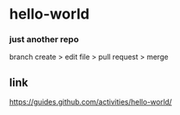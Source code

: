 # hello-world
### just another repo

branch create > edit file > pull request > merge


link
-----
https://guides.github.com/activities/hello-world/
